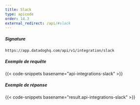 ```yaml
---
title: Slack
type: apicode
order: 14.3
external_redirect: /api/#slack
---
```


##### Signature
`https://app.datadoghq.com/api/v1/integration/slack`


##### Exemple de requête
{{< code-snippets basename="api-integrations-slack" >}}
##### Exemple de réponse
{{< code-snippets basename="result.api-integrations-slack" >}}